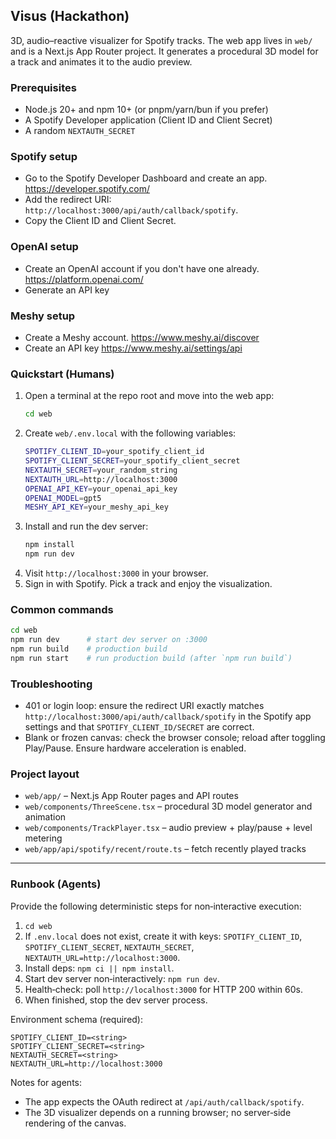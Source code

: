 ## Visus (Hackathon)

3D, audio–reactive visualizer for Spotify tracks. The web app lives in `web/` and is a Next.js App Router project. It generates a procedural 3D model for a track and animates it to the audio preview.

### Prerequisites
- Node.js 20+ and npm 10+ (or pnpm/yarn/bun if you prefer)
- A Spotify Developer application (Client ID and Client Secret)
- A random `NEXTAUTH_SECRET`

### Spotify setup
- Go to the Spotify Developer Dashboard and create an app. https://developer.spotify.com/
- Add the redirect URI: `http://localhost:3000/api/auth/callback/spotify`.
- Copy the Client ID and Client Secret.

### OpenAI setup
- Create an OpenAI account if you don't have one already. https://platform.openai.com/
- Generate an API key

### Meshy setup
- Create a Meshy account. https://www.meshy.ai/discover
- Create an API key https://www.meshy.ai/settings/api
  
### Quickstart (Humans)
1. Open a terminal at the repo root and move into the web app:
   ```bash
   cd web
   ```
2. Create `web/.env.local` with the following variables:
   ```bash
   SPOTIFY_CLIENT_ID=your_spotify_client_id
   SPOTIFY_CLIENT_SECRET=your_spotify_client_secret
   NEXTAUTH_SECRET=your_random_string
   NEXTAUTH_URL=http://localhost:3000
   OPENAI_API_KEY=your_openai_api_key
   OPENAI_MODEL=gpt5
   MESHY_API_KEY=your_meshy_api_key
   ```
3. Install and run the dev server:
   ```bash
   npm install
   npm run dev
   ```
4. Visit `http://localhost:3000` in your browser.
5. Sign in with Spotify. Pick a track and enjoy the visualization.

### Common commands
```bash
cd web
npm run dev      # start dev server on :3000
npm run build    # production build
npm run start    # run production build (after `npm run build`)
```

### Troubleshooting
- 401 or login loop: ensure the redirect URI exactly matches `http://localhost:3000/api/auth/callback/spotify` in the Spotify app settings and that `SPOTIFY_CLIENT_ID/SECRET` are correct.
- Blank or frozen canvas: check the browser console; reload after toggling Play/Pause. Ensure hardware acceleration is enabled.

### Project layout
- `web/app/` – Next.js App Router pages and API routes
- `web/components/ThreeScene.tsx` – procedural 3D model generator and animation
- `web/components/TrackPlayer.tsx` – audio preview + play/pause + level metering
- `web/app/api/spotify/recent/route.ts` – fetch recently played tracks

---

### Runbook (Agents)
Provide the following deterministic steps for non‑interactive execution:
1. `cd web`
2. If `.env.local` does not exist, create it with keys: `SPOTIFY_CLIENT_ID`, `SPOTIFY_CLIENT_SECRET`, `NEXTAUTH_SECRET`, `NEXTAUTH_URL=http://localhost:3000`.
3. Install deps: `npm ci || npm install`.
4. Start dev server non‑interactively: `npm run dev`.
5. Health‑check: poll `http://localhost:3000` for HTTP 200 within 60s.
6. When finished, stop the dev server process.

Environment schema (required):
```
SPOTIFY_CLIENT_ID=<string>
SPOTIFY_CLIENT_SECRET=<string>
NEXTAUTH_SECRET=<string>
NEXTAUTH_URL=http://localhost:3000
```

Notes for agents:
- The app expects the OAuth redirect at `/api/auth/callback/spotify`.
- The 3D visualizer depends on a running browser; no server‑side rendering of the canvas.
